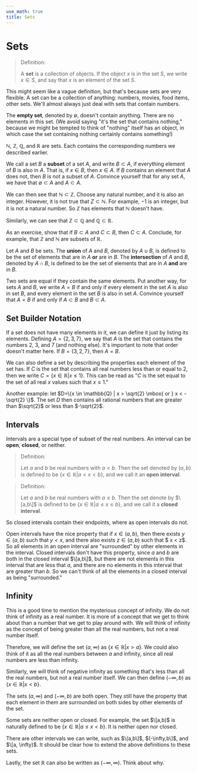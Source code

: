```yaml
---
use_math: true
title: Sets
---
```


# Sets

>Definition:
>
>A **set** is a collection of objects. If the object $x$ is in the set $S$, we write $x \in S$, and say that $x$ is an element of the set $S$.

This might seem like a vague definition, but that's because sets are very flexible. A set can be a collection of anything: numbers, movies, food items, other sets. We'll almost always just deal with sets that contain numbers. 

The **empty set**, denoted by $\emptyset$, doesn't contain anything. There are no elements in this set. (We avoid saying "it's the set that contains nothing," because we might be tempted to think of "nothing" itself has an object, in which case the set containing nothing certainly contains something!) 

$\mathbb{N}$, $\mathbb{Z}$, $\mathbb{Q}$, and $\mathbb{R}$ are sets. Each contains the corresponding numbers we described earlier.

We call a set $B$ a **subset** of a set $A$, and write $B \subset A$, if everything element of $B$ is also in $A$. That is, if $x \in B$, then $x\in A$. If $B$ contains an element that $A$ does not, then $B$ is not a subset of $A$. Convince yourself that for any set $A$, we have that $\emptyset \subset A$ and $A \subset A$.

We can then see that $\mathbb{N}\subset \mathbb{Z}$. Choose any natural number, and it is also an integer. However, it is not true that $Z \subset \mathbb{N}$. For example, $-1$ is an integer, but it is not a natural number. So $\mathbb{Z}$ has elements that $\mathbb{N}$ doesn't have.

Similarly, we can see that $\mathbb{Z} \subset \mathbb{Q}$ and $\mathbb{Q} \subset \mathbb{R}$.

As an exercise, show that if $B \subset A$ and $C \subset B$, then $C \subset A$. Conclude, for example, that $\mathbb{Z}$ and $\mathbb{N}$ are subsets of $\mathbb{R}$.

Let $A$ and $B$ be sets. The **union** of $A$ and $B$, denoted by $A \cup B$, is defined to be the set of elements that are in $A$ **or** are in $B$. The **intersection** of $A$ and $B$, denoted by $A \cap B$, is defined to be the set of elements that are in $A$ **and** are in $B$.

Two sets are equal if they contain the same elements. Put another way, for sets $A$ and $B$, we write $A=B$ if and only if every element in the set $A$ is also in set $B$, and every element in the set $B$ is also in set $A$. Convince yourself that $A=B$ if and only if $A \subset B$ and $B \subset A$.

## Set Builder Notation

If a set does not have many elements in it, we can define it just by listing its elements. Defining $A = \{2,3,7\}$, we say that $A$ is the set that contains the numbers $2$, $3$, and $7$ (and nothing else). It's important to note that order doesn't matter here. If $B = \{3,2,7\}$, then $A=B$.

We can also define a set by describing the properties each element of the set has. If $C$ is the set that contains all real numbers less than or equal to $2$, then we write $C = \{x \in \mathbb{R} | x \leq 1 \}$. This can be read as "$C$ is the set equal to the set of all real $x$ values such that $x \leq 1$."

Another example: let $D=\{x \in \mathbb{Q} | x > \sqrt{2} \mbox{ or } x < - \sqrt{2} \}$. The set $D$ then contains all rational numbers that are greater than $\sqrt{2}$ or less than $-\sqrt{2}$.


## Intervals

Intervals are a special type of subset of the real numbers. An interval can be **open**, **closed**, or neither.

> Definition:
>
>Let $a$ and $b$ be real numbers with $a < b$. Then the set denoted by $(a,b)$ is defined to be $\{x \in \mathbb{R} | a < x < b \}$, and we call it an **open interval**.

> Definition:
>
>Let $a$ and $b$ be real numbers with $a \leq b$. Then the set denote by $\[a,b\]$ is defined to be $\{x \in \mathbb{R} | a \leq x \leq b \}$, and we call it a **closed interval**.

So closed intervals contain their endpoints, where as open intervals do not.

Open intervals have the nice property that if $x \in (a,b)$, then there exists $y \in (a,b)$ such that $y < x$, and there also exists $z \in (a,b)$ such that $ x < z$. So all elements in an open interval are "surrounded" by other elements in the interval. Closed intervals don't have this property, since $a$ and $b$ are both in the closed interval $\[a,b\]$, but there are not elements in this interval that are less that $a$, and there are no elements in this  interval that are greater than $b$. So we can't think of all the elements in a closed interval as being "surrounded."

## Infinity

This is a good time to mention the mysterious concept of infinity. We do not think of infinity as a real number. It is more of a concept that we get to think about than a number that we get to play around with. We will think of infinity as the concept of being greater than all the real numbers, but not a real number itself.

Therefore, we will define the set $(a,\infty)$ as $\{x \in \mathbb{R} | x > a \}$. We could also think of it as all the real numbers between $a$ and infinity, since all real numbers are less than infinity.

Similarly, we will think of negative infinity as something that's less than all the real numbers, but not a real number itself. We can then define $(-\infty, b)$ as $\{x \in \mathbb{R} | x < b \}$.

The sets $(a,\infty)$ and $(-\infty,b)$ are both open. They still have the property that each element in them are surrounded on both sides by other elements of the set.

Some sets are neither open or closed. For example, the set $\[a,b)$ is naturally defined to be $\{ x \in \mathbb{R} | a \leq x < b \}$. It is neither open nor closed.

There are other intervals we can write, such as $\(a,b\]$, $(-\infty,b\]$, and $\[a, \infty)$. It should be clear how to extend the above definitions to these sets.

Lastly, the set $\mathbb{R}$ can also be written as $(-\infty, \infty)$. Think about why.



